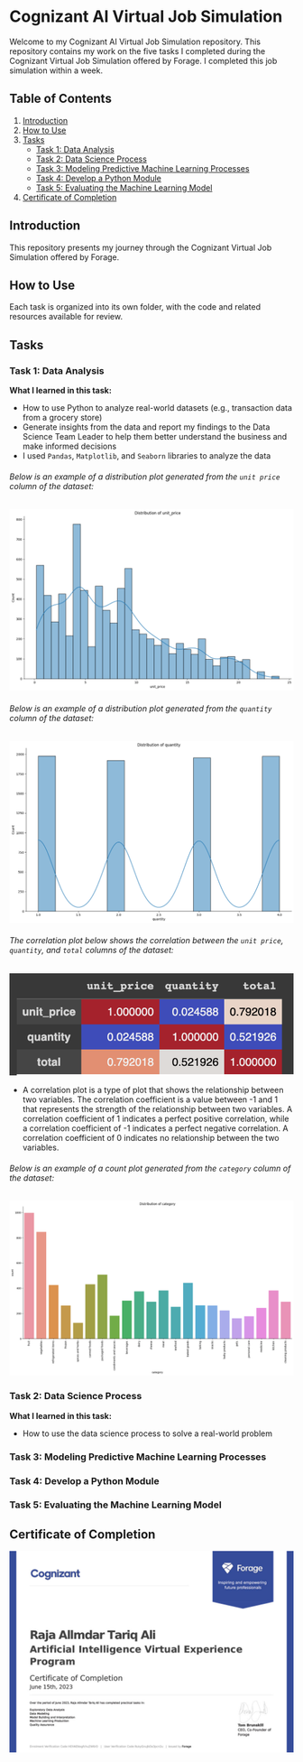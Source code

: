 # Cognizant AI Virtual Job Simulation

Welcome to my Cognizant AI Virtual Job Simulation repository. This repository contains my work on the five tasks I completed during the Cognizant Virtual Job Simulation offered by Forage. I completed this job simulation within a week. 

## Table of Contents
1. [Introduction](#introduction)
2. [How to Use](#how-to-use)
3. [Tasks](#tasks)
   - [Task 1: Data Analysis](#task-1-data-analysis)
   - [Task 2: Data Science Process](#task-2-data-science-process)
   - [Task 3: Modeling Predictive Machine Learning Processes](#task-3-modeling-predictive-machine-learning-processes)
   - [Task 4: Develop a Python Module](#task-4-develop-a-python-module)
   - [Task 5: Evaluating the Machine Learning Model](#task-5-evaluating-the-machine-learning-model)
4. [Certificate of Completion](#certificate-of-completion)

## Introduction

This repository presents my journey through the Cognizant Virtual Job Simulation offered by Forage. 

## How to Use

Each task is organized into its own folder, with the code and related resources available for review. 

## Tasks

### Task 1: Data Analysis

**What I learned in this task:**
- How to use Python to analyze real-world datasets (e.g., transaction data from a grocery store)
- Generate insights from the data and report my findings to the Data Science Team Leader to help them better understand the business and make informed decisions
- I used `Pandas`, `Matplotlib`, and `Seaborn` libraries to analyze the data

###### Below is an example of a distribution plot generated from the `unit price` column of the dataset:
![Alt text](img/image.png)

###### Below is an example of a distribution plot generated from the `quantity` column of the dataset:
![Alt text](img/image-1.png)
###### The correlation plot below shows the correlation between the `unit price`, `quantity`, and `total` columns of the dataset:
![Alt text](img/correlation.png)

- A correlation plot is a type of plot that shows the relationship between two variables. The correlation coefficient is a value between -1 and 1 that represents the strength of the relationship between two variables. A correlation coefficient of 1 indicates a perfect positive correlation, while a correlation coefficient of -1 indicates a perfect negative correlation. A correlation coefficient of 0 indicates no relationship between the two variables.

###### Below is an example of a count plot generated from the `category` column of the dataset:
![Alt text](/img/image2.png)

### Task 2: Data Science Process

**What I learned in this task:**
- How to use the data science process to solve a real-world problem

### Task 3: Modeling Predictive Machine Learning Processes

**<Coming Soon>**

### Task 4: Develop a Python Module

**<Coming Soon>**

### Task 5: Evaluating the Machine Learning Model

**<Coming Soon>**

## Certificate of Completion

![Alt text](img/completion.jpg)

